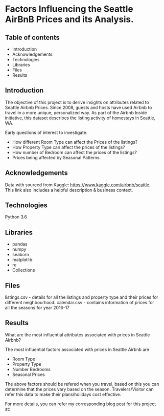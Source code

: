 # Factors Influencing the Seattle AirBnB Prices and its Analysis.

## Table of contents
* Introduction
* Acknowledgements
* Technologies
* Libraries
* Files
* Results


## Introduction
The objective of this project is to derive insights on attributes related to Seattle Airbnb Prices.
Since 2008, guests and hosts have used Airbnb to travel in a more unique, personalized way. As part of the Airbnb Inside initiative, this dataset describes the listing activity of homestays in Seattle, WA.

Early questions of interest to investigate:

* How different Room Type can affect the Prices of the listings?
* How Property Type can affect the prices of the listings?
* How number of Bedroom can affect the prices of the listings?
* Prices being affected by Seasonal Patterns.

## Acknowledgements
Data with sourced from Kaggle: https://www.kaggle.com/airbnb/seattle. This link also includes a helpful description & business context.

## Technologies
Python 3.6

## Libraries
* pandas
* numpy
* seaborn
* matplotlib
* re
* Collections

## Files
listings.csv - details for all the listings and property type and their prices for different neighbourhood.
calendar.csv - contains information of prices for all the seasons for year 2016-17

## Results
What are the most influential attributes associated with prices in Seattle Airbnb?

The most influential factors associated with prices in Seattle Airbnb are
* Room Type
* Property Type
* Number Bedrooms
* Seasonal Prices

The above factors should be refered when you travel, based on this you can determine that the prices vary based on the season.
Travelers/Visitor can refer this data to make their plans/holidays cost effective.

For more details, you can refer my corresponding blog post for this project at:

